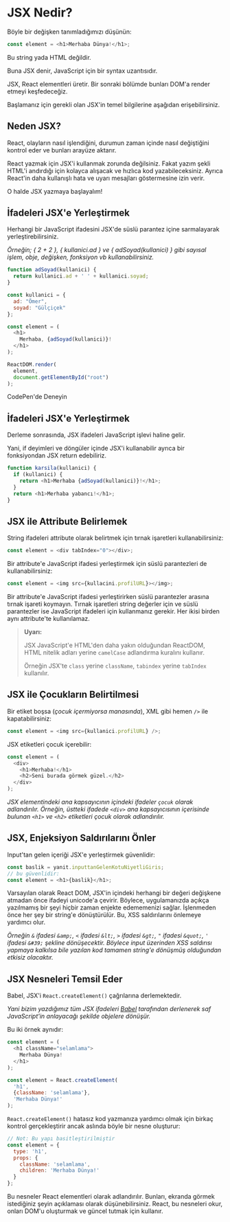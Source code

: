 <h1>JSX Nedir?</h1>

Böyle bir değişken tanımladığımızı düşünün:

```js
const element = <h1>Merhaba Dünya!</h1>;
```

Bu string yada HTML değildir.

Buna JSX denir, JavaScript için bir syntax uzantısıdır.

JSX, React elementleri üretir. Bir sonraki bölümde bunları DOM'a render etmeyi keşfedeceğiz.

Başlamanız için gerekli olan JSX'in temel bilgilerine aşağıdan erişebilirsiniz.

<h2>Neden JSX?</h2>

React, olayların nasıl işlendiğini, durumun zaman içinde nasıl değiştiğini kontrol eder ve bunları arayüze aktarır.

React yazmak için JSX'i kullanmak zorunda değilsiniz.
Fakat yazım şekli HTML'i andırdığı için kolayca alışacak ve hızlıca kod yazabileceksiniz.
Ayrıca React'in daha kullanışlı hata ve uyarı mesajları göstermesine izin verir.

O halde JSX yazmaya başlayalım!

<h2>İfadeleri JSX'e Yerleştirmek</h2>

Herhangi bir JavaScript ifadesini JSX'de süslü parantez içine sarmalayarak yerleştirebilirsiniz.

<i>Örneğin; { 2 + 2 }, { kullanici.ad } ve { adSoyad(kullanici) } gibi sayısal işlem, obje, değişken, fonksiyon vb kullanabilirsiniz.</i>

```js
function adSoyad(kullanici) {
  return kullanici.ad + ' ' + kullanici.soyad;
}

const kullanici = {
  ad: "Ömer",
  soyad: "Gülçiçek"
};

const element = (
  <h1>
    Merhaba, {adSoyad(kullanici)}!
  </h1>
);

ReactDOM.render(
  element,
  document.getElementById("root")
);
```

<a>CodePen'de Deneyin</a>

<h2>İfadeleri JSX'e Yerleştirmek</h2>

Derleme sonrasında, JSX ifadeleri JavaScript işlevi haline gelir.

Yani, if deyimleri ve döngüler içinde JSX'i kullanabilir ayrıca bir fonksiyondan JSX return edebiliriz.

```js
function karsila(kullanici) {
  if (kullanici) {
    return <h1>Merhaba {adSoyad(kullanici)}!</h1>;
  }
  return <h1>Merhaba yabancı!</h1>;
}
```

<h2>JSX ile Attribute Belirlemek</h2>
String ifadeleri attribute olarak belirtmek için tırnak işaretleri kullanabilirsiniz:

```js
const element = <div tabIndex="0"></div>;
```

Bir attribute'e JavaScript ifadesi yerleştirmek için süslü parantezleri de kullanabilirsiniz:

```js
const element = <img src={kullacini.profilURL}></img>;
```
Bir attribute'e JavaScript ifadesi yerleştirirken süslü parantezler arasına tırnak işareti koymayın. Tırnak işaretleri string değerler için ve süslü parantezler ise JavaScript ifadeleri için kullanmanız gerekir. Her ikisi birden aynı attribute'te kullanılamaz.

>**Uyarı:**
>
>JSX JavaScript'e HTML'den daha yakın olduğundan ReactDOM, HTML nitelik adları yerine `camelCase` adlandırma kuralını kullanır.
>
>Örneğin JSX'te `class` yerine `className`, `tabindex` yerine `tabIndex` kullanılır.

<h2>JSX ile Çocukların Belirtilmesi</h2>

Bir etiket boşsa (<i>çocuk içermiyorsa manasında</i>), XML gibi hemen `/>` ile kapatabilirsiniz:

```js
const element = <img src={kullanici.profilURL} />;
```

JSX etiketleri çocuk içerebilir:

```js
const element = (
  <div>
    <h1>Merhaba!</h1>
    <h2>Seni burada görmek güzel.</h2>
  </div>
);
```

<i>JSX elementindeki ana kapsayıcının içindeki ifadeler `çocuk` olarak adlandırılır. Örneğin, üstteki ifadede `<div>` ana kapsayıcısının içerisinde bulunan `<h1>` ve `<h2>` etiketleri çocuk olarak adlandırılır.</i>

<h2>JSX, Enjeksiyon Saldırılarını Önler</h2>

Input'tan gelen içeriği JSX'e yerleştirmek güvenlidir:

```js
const baslik = yanit.inputtanGelenKotuNiyetliGiris;
// bu güvenlidir:
const element = <h1>{baslik}</h1>;
```

Varsayılan olarak React DOM, JSX'in içindeki herhangi bir değeri değişkene atmadan önce ifadeyi unicode'a çevirir. Böylece, uygulamanızda açıkça yazılmamış bir şeyi hiçbir zaman enjekte edememenizi sağlar. İşlenmeden önce her şey bir string'e dönüştürülür. Bu, XSS saldırılarını önlemeye yardımcı olur.

<i>Örneğin `&` ifadesi `&amp;`, `<` ifadesi `&lt;`, `>` ifadesi `&gt;`, `"` ifadesi `&quot;`, `'` ifadesi `&#39;` şekline dönüşecektir. Böylece input üzerinden XSS saldırısı yapmaya kalkılsa bile yazılan kod tamamen string'e dönüşmüş olduğundan etkisiz olacaktır.</i>

<h2>JSX Nesneleri Temsil Eder</h2>

Babel, JSX'i `React.createElement()` çağrılarına derlemektedir.

<i>Yani bizim yazdığımız tüm JSX ifadeleri <a href="https://babeljs.io/">Babel</a> tarafından derlenerek saf JavaScript'in anlayacağı şekilde objelere dönüşür.</i>

Bu iki örnek aynıdır:

```js
const element = (
  <h1 className="selamlama">
    Merhaba Dünya!
  </h1>
);
```

```js
const element = React.createElement(
  'h1',
  {className: 'selamlama'},
  'Merhaba Dünya!'
);
```

`React.createElement()` hatasız kod yazmanıza yardımcı olmak için birkaç kontrol gerçekleştirir ancak aslında böyle bir nesne oluşturur:

```js
// Not: Bu yapı basitleştirilmiştir
const element = {
  type: 'h1',
  props: {
    className: 'selamlama',
    children: 'Merhaba Dünya!'
  }
};
```

Bu nesneler React elementleri olarak adlandırılır. Bunları, ekranda görmek istediğiniz şeyin açıklaması olarak düşünebilirsiniz. React, bu nesneleri okur, onları DOM'u oluşturmak ve güncel tutmak için kullanır.
